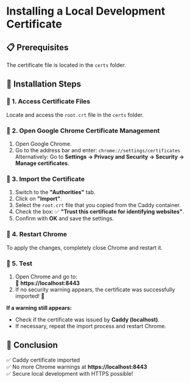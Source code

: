# Installing a Local Development Certificate

## 📋 Prerequisites
The certificate file is located in the `certs` folder.

## 📝 Installation Steps

### 📌 1. Access Certificate Files
Locate and access the `root.crt` file in the `certs` folder.

### 📌 2. Open Google Chrome Certificate Management
1. Open Google Chrome.
2. Go to the address bar and enter: `chrome://settings/certificates`  
   Alternatively: Go to **Settings → Privacy and Security → Security → Manage certificates**.

### 📌 3. Import the Certificate
1. Switch to the **"Authorities"** tab.
2. Click on **"Import"**.
3. Select the `root.crt` file that you copied from the Caddy container.
4. Check the box: ✅ **"Trust this certificate for identifying websites"**.
5. Confirm with **OK** and save the settings.

### 📌 4. Restart Chrome
To apply the changes, completely close Chrome and restart it.

### 📌 5. Test
1. Open Chrome and go to:  
   🔗 **https://localhost:8443**
2. If no security warning appears, the certificate was successfully imported! 🎉

**If a warning still appears:**
- Check if the certificate was issued by **Caddy (localhost)**.
- If necessary, repeat the import process and restart Chrome.

## 🚀 Conclusion
✅ Caddy certificate imported  
✅ No more Chrome warnings at **https://localhost:8443**  
✅ Secure local development with HTTPS possible!